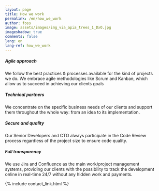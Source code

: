 ```yaml
---
layout: page
title: How we work
permalink: /en/how_we_work
author: foss
image: assets/images/img_via_apia_trees_1_DxO.jpg
imageshadow: true
comments: false
lang: en
lang-ref: how_we_work
---
```


<h5>Agile approach</h5>
We follow the best practices & processes available for the kind of projects we do. We embrace agile methodologies like Scrum and Kanban, which allow us to succeed in achieving our clients goals

<h5>Technical partners</h5>
We concentrate on the specific business needs of our clients and support them throughout the whole way: from an idea to its implementation.

<h5>Secure and quality</h5>
Our Senior Developers and CTO always participate in the Code Review process regardless of the project size to ensure code quality.

<h5>Full transparency</h5>
We use Jira and Confluence as the main work/project management systems, providing our clients with the possibility to track the development online in real-time 24/7 without any hidden work and payments.


{% include contact_link.html %}
